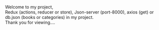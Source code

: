 Welcome to my project,
<br>
Redux (actions, reducer or store), Json-server (port-8000), axios (get) or db.json (books or categories) in my project.
<br>
Thank you for viewing....
